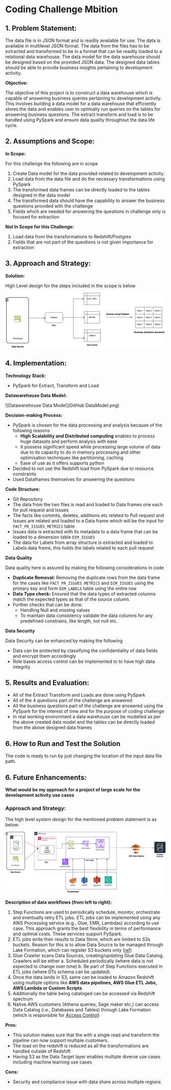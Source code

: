 # Coding Challenge Mbition

## 1. **Problem Statement:**

The data file is in JSON format and is readily available for use. The data is available in multilevel JSON format. The data from the files has to be extracted and transformed to be in a format that can be readily loaded to a relational data warehouse. The data model for the data warehouse should be designed based on the provided JSON data. The designed data tables should be able to provide business insights pertaining to development activity.

**Objective:** 

The objective of this project is to construct a data warehouse which is capable of answering business queries pertaining to development activity. This involves building a data model for a data warehouse that efficiently stores the data and enables user to optimally run queries on the tables for answering business questions. The extract transform and load is to be handled using PySpark and ensure data quality throughout the data life cycle.

## 2. Assumptions and Scope:

**In Scope:**

For this challenge the following are in scope 

1. Create Data model for the data provided related to development activity.
2. Load data from the data file and do the necessary transformations using PySpark
3. The transformed data frames can be directly loaded to the tables designed in the data model
4. The transformed data should have the capability to answer the business questions provided with the challenge 
5. Fields which are needed for answering the questions in challenge only is focused for extraction

**Not In Scope for this Challenge:** 

1. Load data from the transformations to Redshift/Postgres
2. Fields that are not part of the questions is not given importance for extraction 

## 3. **Approach and Strategy:**

**Solution:**

High Level design for the steps included in the scope is below 

![Current Implementation](Current%20Implementation.png)

## 4. **Implementation:**

**Technology Stack:** 

- PySpark for Extract, Transform and Load

**Datawarehouse Data Model:**

![Datawarehouse Data Model](GitHub DataModel.png)


**Decision-making Process:** 

- PySpark is chosen for the data processing and analysis because of the following reasons
    - **High** **Scalability and Distributed computing** enables to process huge datasets and perform analysis with ease
    - It possess significant speed while processing large volume of data due to its capacity to do in memory processing and other optimisation techniques like partitioning, caching
    - Ease of use as it offers supports python
- Decided to not use the Redshift load from PySpark due to resource constraints
- Used Dataframes themselves for answering the questions

**Code Structure:** 

- Git Repository
- The data from the two files is read and loaded to Data frames one each for pull request and Issues
- The facts like commits, deletes, additions etc related to Pull request and Issues are related and loaded to a Data frame which will be the input for `FACT_PR_ISSUES_METRICS` table
- Issues data is extracted with its metadata to a data frame that can be loaded to a dimension table `DIM_ISSUES`
- The data for Labels from array structure is extracted and loaded to Labels data frame, this holds the labels related to each pull request

**Data Quality**

Data quality here is assured by making the following considerations in code 

- **Duplicate Removal:** Removing the duplicate rows from the data frame for the cases like `FACT_PR_ISSUES_METRICS` and `DIM_ISSUES` using the primary key and form `DIM_LABELS` table using the entire row
- **Data Type check:** Ensured that the data types of extracted columns match the expected types as that of the source column.
- Further checks that can be done:
    - Handling Null and missing values
    - To maintain data consistency validate the data columns for any predefined constrains, like length, not null etc.

**Data Security**

Data Security can be enhanced by making the following 

- Data can be protected by classifying the confidentiality of data fields and encrypt them accordingly
- Role bases access control can be implemented to to have high data integrity

## 5. **Results and Evaluation:**

- All of the Extract Transform and Loads are done using PySpark
- All of the 4 questions part of the challenge are answered
- All the business questions part of the challenge are answered using the PySpark for the interest of time and for the purpose of coding challenge
- In real working environment a data warehouse can be modelled as per the above created data model and the tables can be directly loaded from the above designed data frames

## 6. How to Run and Test the Solution

The code is ready to run by just changing the location of the input data file path.

## 6. Future Enhancements:

**What would be my approach for a project of large scale for the development activity use cases**

### **Approach and Strategy:**

The high level system design for the mentioned problem statement is as below:

 ![Future Enhancement](Further%20Enhancements.png)


**Description of data workflows (from left to right):**

1. Step Functions are used to periodically schedule, monitor, orchestrate and eventually retry ETL jobs. ETL jobs can be implemented using any AWS Processing service (e.g., Glue, EMR, Lambdas) according to use case. This approach grants the best flexibility in terms of performance and optimal costs. These services support PySpark.
2. ETL jobs write their results to Data Store, which are limited to S3s buckets. Reason for this is to allow Data Source to be managed through Lake Formation, which can register S3 buckets only ([ref](https://docs.aws.amazon.com/lake-formation/latest/dg/register-data-lake.html))
3. Glue Crawler scans Data Sources, creating/updating Glue Data Catalog. Crawlers will be either a. Scheduled periodically (where data is not expected to change over time) b. Be part of Step Functions executed in ETL jobs (where DTs schema can be updated).
4. Once the data lands in S3, same can be loaded to Amazon Redshift using multiple options like ****AWS data pipelines, AWS Glue ETL Jobs, AWS Lambda or Custom Scripts****
5. Additionally the table being cataloged can be accessed via Redshift spectrum
6. Native AWS customers (Athena queries, Sage maker etc.) can access Data Catalog (i.e., Databases and Tables) through Lake Formation (which is responsible for [Access Control](https://w.amazon.com/bin/view/EUCX/Lifecycle/Projects/Quicksilver/Design/Clio/#H7.2AccessControl))

**Pros:**

- This solution makes sure that the with a single read and transform the pipeline can now  support multiple customers.
- The load on the redshift is reduced as all the transformations are handled outside of Redshift
- Having S3 as the Data Target layer enables multiple diverse use cases including machine learning use cases

**Cons:**

- Security and compliance issue with data share across multiple regions
